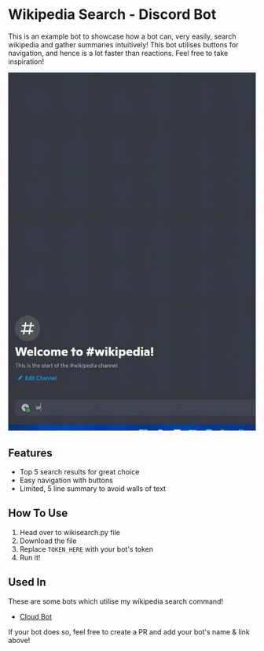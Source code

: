 # Wikipedia Search - Discord Bot
This is an example bot to showcase how a bot can, very easily, search wikipedia and gather summaries intuitively! This bot utilises buttons for navigation, and hence is a lot faster than reactions. Feel free to take inspiration!

![wiki.gif](https://github.com/SkullCrusher0003/wiki-discord-bot/blob/main/wiki.gif)

## Features
- Top 5 search results for great choice
- Easy navigation with buttons
- Limited, 5 line summary to avoid walls of text

## How To Use
1. Head over to wikisearch.py file
2. Download the file
3. Replace `TOKEN_HERE` with your bot's token
4. Run it!

## Used In
These are some bots which utilise my wikipedia search command! 
- [Cloud Bot](https://dsc.gg/cloud-bot)

If your bot does so, feel free to create a PR and add your bot's name & link above! 
